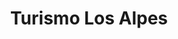 ---
title: "Turismo Los Alpes"
url: /ciudad-autonoma-de-buenos-aires/turismo-los-alpes/
shop: Reisebüro
---
